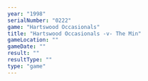 ```yaml
---
year: "1998"
serialNumber: "0222" 
game: "Hartswood Occasionals"
title: "Hartswood Occasionals -v- The Min"
gameLocation: ""
gameDate: ""
result: ""
resultType: ""
type: "game"
---
```

